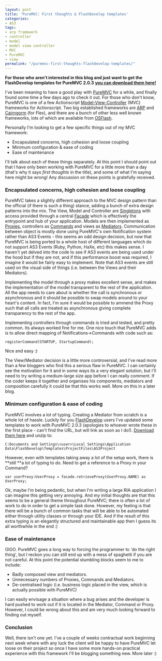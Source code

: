 ```yaml
---
layout: post
title: 'PureMVC: First thoughts & FlashDevelop templates'
categories:
- AS3
tags:
- arp framework
- controller
- model
- model view controller
- MVC
- PureMVC
- view
permalink: "/puremvc-first-thoughts-flashdevelop-templates/"
---
```


**For those who aren't interested in this blog and just want to get the FlashDevelop templates for PureMVC 2.0.3** [**you can download them here!**](/assets/uploads/2008/05/puremvcflashdeveloptemplates.zip)

I've been meaning to have a good play with [PureMVC](http://puremvc.org/) for a while, and finally found some time a few days ago to check it out. For those who don't know, PureMVC is one of a few Actionscript [Model-View-Controller](http://en.wikipedia.org/wiki/Model-view-controller) (MVC) frameworks for Actionscript. Two big established frameworks are [ARP](http://osflash.org/projects/arp) and [Cairngorm](http://labs.adobe.com/wiki/index.php/Cairngorm) (for Flex), and there are a bunch of other less well known frameworks, lots of which are available from [OSFlash](http://osflash.org/).

Personally I'm looking to get a few specific things out of my MVC framework:

- Encapsulated concerns, high cohesion and loose coupling
- Minimum configuration & ease of coding
- Ease of maintenance

I'll talk about each of these things separately. At this point I should point out that I have only been working with PureMVC for a little more than a day (that's why it says *first thoughts* in the title), and some of what I'm saying here might be wrong! Any discussion on these points is gratefully received.

### Encapsulated concerns, high cohesion and loose coupling

PureMVC takes a slightly different approach to the MVC design pattern than the official (if there is such a thing) stance, adding a bunch of extra design patterns into the mix. The View, Model and Controller are [Singletons](https://en.wikipedia.org/wiki/Singleton_pattern) with access provided through a central [Facade](https://en.wikipedia.org/wiki/Facade_pattern) which is effectively the entrypoint and hub of your application. Models are then implemented as [Proxies](https://en.wikipedia.org/wiki/Proxy_pattern), controllers as [Commands](https://en.wikipedia.org/wiki/Command_pattern) and views as [Mediators](https://en.wikipedia.org/wiki/Mediator_pattern). Communication between object is mostly done using PureMVC's own Notification system rather than AS3 Events - this seems an odd design decision, but now that PureMVC is being ported to a whole host of different languages which do not support AS3 Events (Ruby, Python, HaXe, etc) this makes sense. I haven't yet delved into the code to see if AS3 events are being used under the hood but if they are not, and if this performance boost was required, I imagine it would be fairly easy to implement. Note that AS3 events are still used on the visual side of things (i.e. between the Views and their Mediators).

Implementing the model through a proxy makes excellent sense, and makes the implementation of the model transparent to the rest of the application. All the app needs to care about is whether the call is synchronous or asynchronous and it should be possible to swap models around to your heart's content. In fact, I'm sure it would be possible to ammend the Proxy such that all calls are treated as asynchronous giving complete transparency to the rest of the app.

Implementing controllers through commands is tried and tested, and pretty common. Its always worked fine for me. One nice touch that PureMVC adds is to allow direct mapping of Notifications->Commands with code such as:

```as3
registerCommand(STARTUP, StartupCommand);
```

Nice and easy :)

The View/Mediator decision is a little more controversial, and I've read more than a few bloggers who find this a serious flaw in PureMVC. I can certainly see the motivation for it and in some ways its a very elegant solution, but I'll need to try writing a medium-large size app before I can really comment. If the coder keeps it together and organises his components, mediators and composition carefully it could be that this works well. More on this in a later blog.

### Minimum configuration & ease of coding

PureMVC involves a lot of typing. Creating a Mediator from scratch is a whole lot of hassle. Luckily for you [FlashDevelop](https://www.flashdevelop.org) users I've updated some templates to work with PureMVC 2.0.3 (apologies to whoever wrote these in the first place - can't find the URL, but will link as soon as I do!). [Download them here](/assets/uploads/2008/05/puremvcflashdeveloptemplates.zip) and unzip to:

`C:Documents and Settings\<user>\Local Settings\Application Data\FlashDevelop\Templates\ProjectFiles\AS3Project`

However, even with templates taking away a lot of the setup work, there is **still **a lot of typing to do. Need to get a reference to a Proxy in your Command?

```as3
var userProxy:UserProxy = facade.retrieveProxy(UserProxy.NAME) as UserProxy;
```

Ok, maybe I'm being pedantic, but when I'm writing a large RIA application I can imagine this getting very annoying. And my initial thoughts are that this seems to be a general theme throughout PureMVC; there is often a lot of work to do in order to get a simple task done. However, my feeling is that there will be a bunch of common tasks that will be able to be automated either through utility classes or through your IDE. And if the result of this extra typing is an elegantly structured and maintainable app then I guess its all worthwhile in the end :)

### Ease of maintenance

GIGO. PureMVC goes a long way to forcing the programmer to 'do the right thing', but I reckon you can still end up with a mess of spaghetti if you are not careful. At this point the potential stumbling blocks seem to me to include:

- Badly composed view and mediators.
- Unnecessary numbers of Proxies, Commands and Mediators.
- De-centralised logic (i.e. business logic placed in the view, which is actually possible with PureMVC)

I can easily envisage a situation where a bug arises and the developer is hard pushed to work out if it is located in the Mediator, Command or Proxy. However, I could be wrong about this and am very much looking forward to finding out myself.

### Conclusion

Well, there isn't one yet. I've a couple of weeks contractual work beginning next week where with any luck the client will be happy to have PureMVC let loose on their project so once I have some more hands-on practical experience with this framework I'll be blogging something new. More later :)

